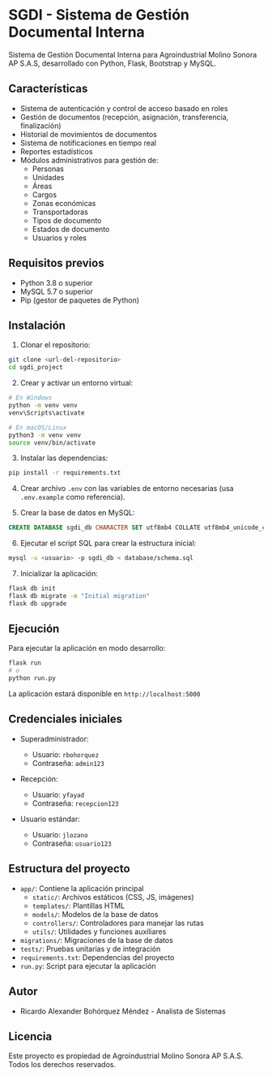 # SGDI - Sistema de Gestión Documental Interna

Sistema de Gestión Documental Interna para Agroindustrial Molino Sonora AP S.A.S, desarrollado con Python, Flask, Bootstrap y MySQL.

## Características

- Sistema de autenticación y control de acceso basado en roles
- Gestión de documentos (recepción, asignación, transferencia, finalización)
- Historial de movimientos de documentos
- Sistema de notificaciones en tiempo real
- Reportes estadísticos
- Módulos administrativos para gestión de:
  - Personas
  - Unidades
  - Áreas
  - Cargos
  - Zonas económicas
  - Transportadoras
  - Tipos de documento
  - Estados de documento
  - Usuarios y roles

## Requisitos previos

- Python 3.8 o superior
- MySQL 5.7 o superior
- Pip (gestor de paquetes de Python)

## Instalación

1. Clonar el repositorio:

```bash
git clone <url-del-repositorio>
cd sgdi_project
```

2. Crear y activar un entorno virtual:

```bash
# En Windows
python -m venv venv
venv\Scripts\activate

# En macOS/Linux
python3 -m venv venv
source venv/bin/activate
```

3. Instalar las dependencias:

```bash
pip install -r requirements.txt
```

4. Crear archivo `.env` con las variables de entorno necesarias (usa `.env.example` como referencia).

5. Crear la base de datos en MySQL:

```sql
CREATE DATABASE sgdi_db CHARACTER SET utf8mb4 COLLATE utf8mb4_unicode_ci;
```

6. Ejecutar el script SQL para crear la estructura inicial:

```bash
mysql -u <usuario> -p sgdi_db < database/schema.sql
```

7. Inicializar la aplicación:

```bash
flask db init
flask db migrate -m "Initial migration"
flask db upgrade
```

## Ejecución

Para ejecutar la aplicación en modo desarrollo:

```bash
flask run
# o
python run.py
```

La aplicación estará disponible en `http://localhost:5000`

## Credenciales iniciales

- Superadministrador:
  - Usuario: `rbohorquez`
  - Contraseña: `admin123`

- Recepción:
  - Usuario: `yfayad`
  - Contraseña: `recepcion123`

- Usuario estándar:
  - Usuario: `jlozano`
  - Contraseña: `usuario123`

## Estructura del proyecto

- `app/`: Contiene la aplicación principal
  - `static/`: Archivos estáticos (CSS, JS, imágenes)
  - `templates/`: Plantillas HTML
  - `models/`: Modelos de la base de datos
  - `controllers/`: Controladores para manejar las rutas
  - `utils/`: Utilidades y funciones auxiliares
- `migrations/`: Migraciones de la base de datos
- `tests/`: Pruebas unitarias y de integración
- `requirements.txt`: Dependencias del proyecto
- `run.py`: Script para ejecutar la aplicación

## Autor

- Ricardo Alexander Bohórquez Méndez - Analista de Sistemas

## Licencia

Este proyecto es propiedad de Agroindustrial Molino Sonora AP S.A.S. Todos los derechos reservados.